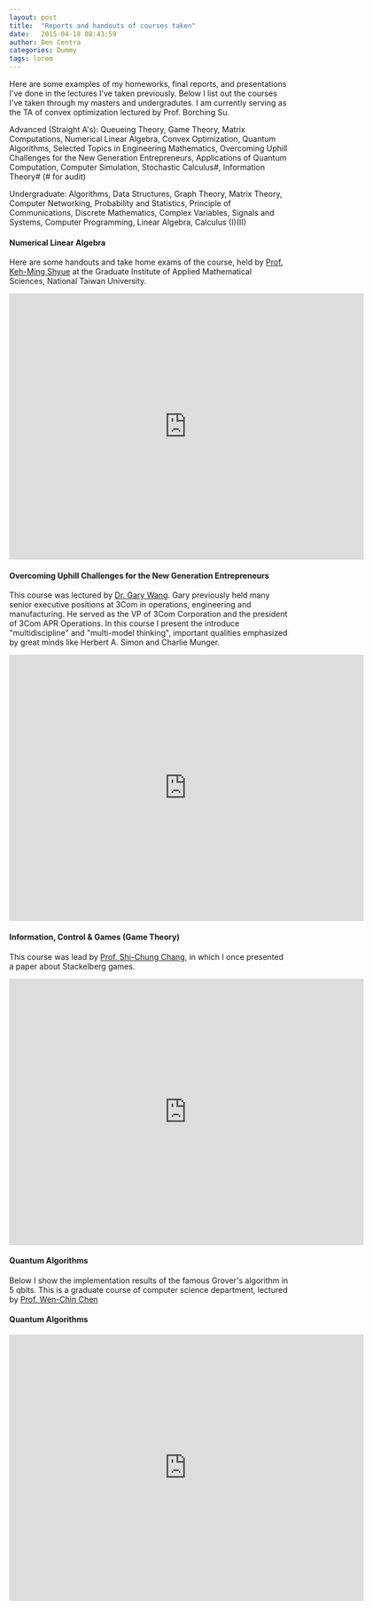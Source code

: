 ```yaml
---
layout: post
title:  "Reports and handouts of courses taken"
date:   2015-04-18 08:43:59
author: Ben Centra
categories: Dummy
tags: lorem
---
```


Here are some examples of my homeworks, final reports, and presentations I've done in the lectures I've taken previously. Below I list out the courses I've taken through my masters and undergradutes. I am currently serving as the TA of convex optimization lectured by Prof. Borching Su.

Advanced (Straight A's): Queueing Theory, Game Theory, Matrix Computations, Numerical Linear Algebra, Convex Optimization, Quantum Algorithms, Selected Topics in Engineering Mathematics, Overcoming Uphill Challenges for the New Generation Entrepreneurs, Applications of Quantum Computation, Computer Simulation, Stochastic Calculus#, Information Theory# (# for audit)

Undergraduate: Algorithms, Data Structures, Graph Theory, Matrix Theory, Computer Networking, Probability and Statistics, Principle of Communications, Discrete Mathematics, Complex Variables, Signals and Systems, Computer Programming, Linear Algebra, Calculus (I)(II)

#### Numerical Linear Algebra
Here are some handouts and take home exams of the course, held by [Prof. Keh-Ming Shyue] at the Graduate Institute of Applied Mathematical Sciences, National Taiwan University.
<iframe frameborder="0" scrolling="no" width="640" height="480" src="https://tonic.ee.ntu.edu.tw/depot/rogerlo47/Numerical%20Linear%20Algebra%20-%20merged.pdf"></iframe>

#### Overcoming Uphill Challenges for the New Generation Entrepreneurs
This course was lectured by [Dr. Gary Wang]. Gary previously held many senior executive positions at 3Com in operations, engineering and manufacturing. He served as the VP of 3Com Corporation and the president of 3Com APR Operations. In this course I present the introduce "multidiscipline" and "multi-model thinking", important qualities emphasized by great minds like Herbert A. Simon and Charlie Munger.
<iframe frameborder="0" scrolling="no" width="640" height="480" src="https://drive.google.com/file/d/<<FILE_ID>>/preview"></iframe>

#### Information, Control & Games (Game Theory)
This course was lead by [Prof. Shi-Chung Chang], in which I once presented a paper about Stackelberg games.
<iframe frameborder="0" scrolling="no" width="640" height="480" src="https://tonic.ee.ntu.edu.tw/depot/rogerlo47/Derivation%20of%20Necessary%20and%20Sufficient%20Conditions%20for%20Single%20Sta.pdf"></iframe>

#### Quantum Algorithms
Below I show the implementation results of the famous Grover's algorithm in 5 qbits. This is a graduate course of computer science department, lectured by [Prof. Wen-Chin Chen]
#### Quantum Algorithms
<iframe frameborder="0" scrolling="no" width="640" height="480" src="https://tonic.ee.ntu.edu.tw/depot/rogerlo47/Grovers_5Qubits.pdf"></iframe>

[Prof. Borching Su]: https://www.ee.ntu.edu.tw/profile1.php?id=100115
[Prof. Keh-Ming Shyue]: http://www.math.ntu.edu.tw/~shyue/
[Dr. Gary Wang]: https://www.svtangel.net/王崇智-gary-wang-ph-d/
[Prof. Shi-Chung Chang]: https://www.ee.ntu.edu.tw/profile1.php?id=32
[Prof. Wen-Chin Chen]: http://www.cmlab.csie.ntu.edu.tw/~wcchen/
